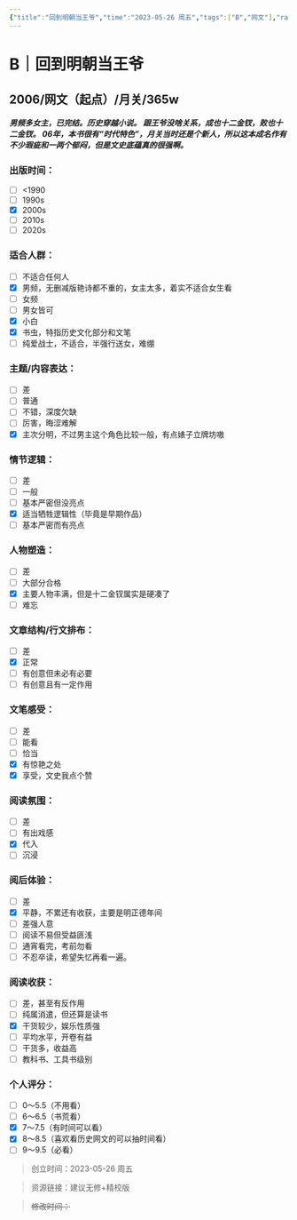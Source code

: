 ```yaml
---
{"title":"回到明朝当王爷","time":"2023-05-26 周五","tags":["B","网文"],"rating":8,"dg-publish":true,"permalink":"/300 评价/B/回到明朝当王爷/","dgPassFrontmatter":true,"created":"2024-01-25T18:45:03.000+08:00","updated":"2024-01-25T18:45:03.000+08:00"}
---
```



# B｜回到明朝当王爷
## 2006/网文（起点）/月关/365w
***男频多女主，已完结。历史穿越小说。
跟王爷没啥关系，成也十二金钗，败也十二金钗。
06年，本书很有“时代特色”，月关当时还是个新人，所以这本成名作有不少瑕疵和一两个郁闷，但是文史底蕴真的很强啊。***
### 出版时间：
- [ ] <1990
- [ ] 1990s
- [x] 2000s
- [ ] 2010s
- [ ] 2020s
### 适合人群：
- [ ] 不适合任何人
- [x] 男频，无删减版艳诗都不重的，女主太多，着实不适合女生看
- [ ] 女频
- [ ] 男女皆可
- [x] 小白
- [x] 书虫，特指历史文化部分和文笔
- [ ] 纯爱战士，不适合，半强行送女，难绷
### 主题/内容表达：
- [ ] 差
- [ ] 普通
- [ ] 不错，深度欠缺
- [ ] 厉害，晦涩难解
- [x] 主次分明，不过男主这个角色比较一般，有点婊子立牌坊嗷
### 情节逻辑：
- [ ] 差
- [ ] 一般
- [ ] 基本严密但没亮点
- [x] 适当牺牲逻辑性（毕竟是早期作品）
- [ ] 基本严密而有亮点
### 人物塑造：
- [ ] 差
- [ ] 大部分合格
- [x] 主要人物丰满，但是十二金钗属实是硬凑了
- [ ] 难忘
### 文章结构/行文排布：
- [ ] 差
- [x] 正常
- [ ] 有创意但未必有必要
- [ ] 有创意且有一定作用
### 文笔感受：
- [ ] 差
- [ ] 能看
- [ ] 恰当
- [x] 有惊艳之处
- [x] 享受，文史我点个赞
### 阅读氛围：
- [ ] 差
- [ ] 有出戏感
- [x] 代入
- [ ] 沉浸
### 阅后体验：
- [ ] 差
- [x] 平静，不累还有收获，主要是明正德年间
- [ ] 差强人意
- [ ] 阅读不易但受益匪浅
- [ ] 通宵看完，考前勿看
- [ ] 不忍卒读，希望失忆再看一遍。
### 阅读收获：
- [ ] 差，甚至有反作用
- [ ] 纯属消遣，但还算是读书
- [x] 干货较少，娱乐性质强
- [ ] 平均水平，开卷有益
- [ ] 干货多，收益高
- [ ] 教科书、工具书级别
### 个人评分：
- [ ] 0～5.5（不用看）
- [ ] 6～6.5（书荒看）
- [x] 7～7.5（有时间可以看）
- [x] 8～8.5（喜欢看历史网文的可以抽时间看）
- [ ] 9～9.5（必看）

>创立时间：2023-05-26 周五

>资源链接：建议无修+精校版

>~~修改时间：~~